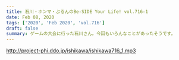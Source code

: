 ```yaml
---
title: 石川・ホンマ・ぶるんのBe-SIDE Your Life! vol.716-1
date: Feb 08, 2020
tags: ['2020', 'Feb 2020', 'vol.716']
draft: false
summary: ゲームの大会に行った石川さん。今回もいろんなことがあったそうです。
---
```


http://project-phi.ddo.jp/ishikawa/ishikawa716_1.mp3
